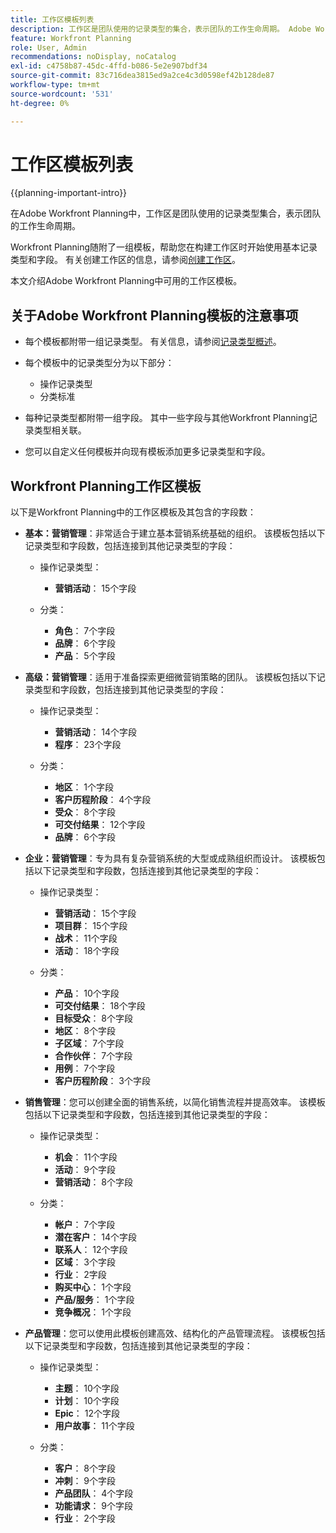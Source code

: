 ```yaml
---
title: 工作区模板列表
description: 工作区是团队使用的记录类型的集合，表示团队的工作生命周期。 Adobe Workfront Planning随附了一组模板，帮助您在构建工作区时开始使用基本记录类型和字段。
feature: Workfront Planning
role: User, Admin
recommendations: noDisplay, noCatalog
exl-id: c4758b87-45dc-4ffd-b086-5e2e907bdf34
source-git-commit: 83c716dea3815ed9a2ce4c3d0598ef42b128de87
workflow-type: tm+mt
source-wordcount: '531'
ht-degree: 0%

---
```



# 工作区模板列表

{{planning-important-intro}}

在Adobe Workfront Planning中，工作区是团队使用的记录类型集合，表示团队的工作生命周期。

Workfront Planning随附了一组模板，帮助您在构建工作区时开始使用基本记录类型和字段。 有关创建工作区的信息，请参阅[创建工作区](/help/quicksilver/planning/architecture/create-workspaces.md)。

本文介绍Adobe Workfront Planning中可用的工作区模板。

## 关于Adobe Workfront Planning模板的注意事项

* 每个模板都附带一组记录类型。 有关信息，请参阅[记录类型概述](/help/quicksilver/planning/architecture/overview-of-record-types.md)。
* 每个模板中的记录类型分为以下部分：

   * 操作记录类型
   * 分类标准
* 每种记录类型都附带一组字段。 其中一些字段与其他Workfront Planning记录类型相关联。
* 您可以自定义任何模板并向现有模板添加更多记录类型和字段。

<!-- I modeled this article by the "List of available Blueprints" and that articles does not have an Access area

## Access requirements

You must have the following: 

<table style="table-layout:auto">
 <col>
 </col>
 <col>
 </col>
 <tbody>
  <tr>
   <td role="rowheader"><p>Adobe Workfront plan*</p></td>
   <td>
<p>Any</p>
<!--the above is only for closed beta; when going to GA - activate the following plans:    
<p>Current plan: Prime and Ultimate</p>
<p>Legacy plan: Enterprise</p>->
   </td>
  </tr>
  <tr>
   <td role="rowheader"><p>Adobe Workfront license*</p></td>
   <td>
   <p>Any</p> 
  <p>For more information, see <a href="../../administration-and-setup/add-users/access-levels-and-object-permissions/wf-licenses.md" class="MCXref xref">Adobe Workfront licenses overview</a>.</p> </td>
  </tr>
  <tr>
   <td role="rowheader"><p>Product</p></td>
   <td>
   <p> Adobe Workfront</p> </td>
  </tr>
  <tr>
   <td role="rowheader">Access level*</td>
   <td> <p>Any</p>  
</td>
  </tr>
<tr>
   <td role="rowheader">Layout template</td>
   <td> <p>Your system administrator must add the Planning area in your layout template. </p>  
</td>
  </tr>
 </tbody>
</table>

>[!NOTE]
>
>*If you don't have access, ask your Workfront administrator if they set additional restrictions in your access level. For information on how a Workfront administrator can change your access level, see [Create or modify custom access levels](/help/quicksilver/administration-and-setup/add-users/configure-and-grant-access/create-modify-access-levels.md).

-->

## Workfront Planning工作区模板

以下是Workfront Planning中的工作区模板及其包含的字段数：

* **基本：营销管理**：非常适合于建立基本营销系统基础的组织。 该模板包括以下记录类型和字段数，包括连接到其他记录类型的字段：

   * 操作记录类型：

      * **营销活动**： 15个字段
   * 分类：

      * **角色**： 7个字段
      * **品牌**： 6个字段
      * **产品**： 5个字段

* **高级：营销管理**：适用于准备探索更细微营销策略的团队。 该模板包括以下记录类型和字段数，包括连接到其他记录类型的字段：

   * 操作记录类型：

      * **营销活动**： 14个字段
      * **程序**： 23个字段

   * 分类：
      * **地区**： 1个字段
      * **客户历程阶段**： 4个字段
      * **受众**： 8个字段
      * **可交付结果**： 12个字段
      * **品牌**： 6个字段

* **企业：营销管理**：专为具有复杂营销系统的大型或成熟组织而设计。 该模板包括以下记录类型和字段数，包括连接到其他记录类型的字段：

   * 操作记录类型：

      * **营销活动**： 15个字段
      * **项目群**： 15个字段
      * **战术**： 11个字段
      * **活动**： 18个字段

   * 分类：

      * **产品**： 10个字段
      * **可交付结果**： 18个字段
      * **目标受众**： 8个字段
      * **地区**： 8个字段
      * **子区域**： 7个字段
      * **合作伙伴**： 7个字段
      * **用例**： 7个字段
      * **客户历程阶段**： 3个字段

* **销售管理**：您可以创建全面的销售系统，以简化销售流程并提高效率。 该模板包括以下记录类型和字段数，包括连接到其他记录类型的字段：

   * 操作记录类型：

      * **机会**： 11个字段
      * **活动**： 9个字段
      * **营销活动**： 8个字段
   * 分类：
      * **帐户**： 7个字段
      * **潜在客户**： 14个字段
      * **联系人**： 12个字段
      * **区域**： 3个字段
      * **行业**： 2字段
      * **购买中心**： 1个字段
      * **产品/服务**： 1个字段
      * **竞争概况**： 1个字段

* **产品管理**：您可以使用此模板创建高效、结构化的产品管理流程。 该模板包括以下记录类型和字段数，包括连接到其他记录类型的字段：

   * 操作记录类型：

      * **主题**： 10个字段
      * **计划**： 10个字段
      * **Epic**： 12个字段
      * **用户故事**： 11个字段

   * 分类：

      * **客户**： 8个字段
      * **冲刺**： 9个字段
      * **产品团队**： 4个字段
      * **功能请求**： 9个字段
      * **行业**： 2个字段
